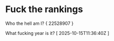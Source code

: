 # Fuck the rankings

Who the hell am I?
{ 22528907 }

What fucking year is it?
[ 2025-10-15T11:36:40Z ]
